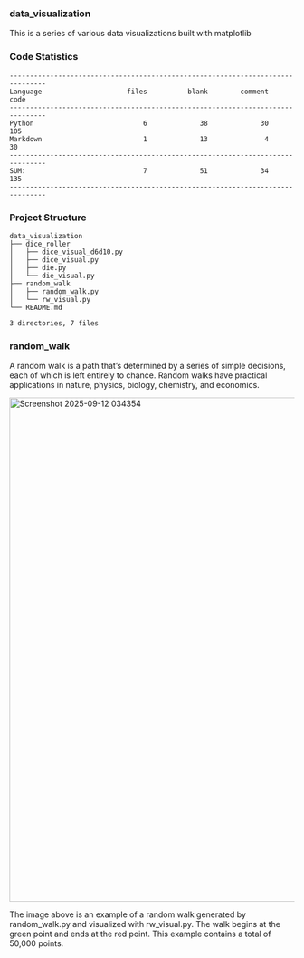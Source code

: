 
### data_visualization

This is a series of various data visualizations built with matplotlib

<!-- CODE_STATISTICS_START -->

### Code Statistics

```
-------------------------------------------------------------------------------
Language                     files          blank        comment           code
-------------------------------------------------------------------------------
Python                           6             38             30            105
Markdown                         1             13              4             30
-------------------------------------------------------------------------------
SUM:                             7             51             34            135
-------------------------------------------------------------------------------
```
<!-- CODE_STATISTICS_END -->

<!-- PROJECT_STRUCTURE_START -->

### Project Structure

```
data_visualization
├── dice_roller
│   ├── dice_visual_d6d10.py
│   ├── dice_visual.py
│   ├── die.py
│   └── die_visual.py
├── random_walk
│   ├── random_walk.py
│   └── rw_visual.py
└── README.md

3 directories, 7 files
```
<!-- PROJECT_STRUCTURE_END -->

### random_walk

A random walk is a path that’s determined by a series of simple decisions, each of which is left entirely to chance. Random walks have practical applications in nature, physics, biology, chemistry, and economics.

<img width="1205" height="890" alt="Screenshot 2025-09-12 034354" src="https://github.com/user-attachments/assets/7368a107-b28f-4fc3-a848-e7fd3c267a47" />

The image above is an example of a random walk generated by random_walk.py and visualized with rw_visual.py. The walk begins at the green point and ends at the red point. This example contains a total of 50,000 points.
